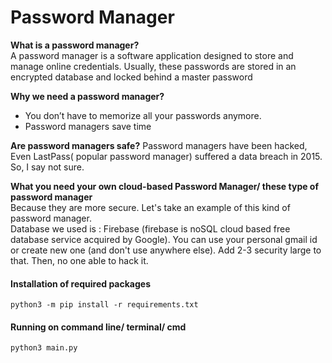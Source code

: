 # Password Manager

**What is a password manager?** <br>
A password manager is a software application designed to store and manage online credentials. Usually, these passwords are stored in an encrypted database and locked behind a master password

**Why we need a password manager?**<br>
* You don’t have to memorize all your passwords anymore.
* Password managers save time

**Are password managers safe?**
Password managers have been hacked, Even LastPass( popular password manager) suffered a data breach in 2015. So, I say not sure.

**What you need your own cloud-based Password Manager/ these type of password manager**<br>
Because they are more secure. Let's take an example of this kind of password manager. 
<br>
Database we used is : Firebase
(firebase is noSQL cloud based free database service  acquired by Google).  You can use your personal gmail id or create new one (and don't use anywhere else). Add 2-3 security large to that. Then, no one able to hack it.





#### Installation of required packages

```
python3 -m pip install -r requirements.txt
```

#### Running on command line/ terminal/ cmd

```
python3 main.py
```
